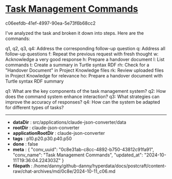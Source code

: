 # [Task Management Commands](https://claude.ai/chat/0c8e31ab-c8cc-4892-b750-43812c91fa91)

c06eefdb-41ef-4997-90ea-5e73f6b68cc2

 I've analyzed the task and broken it down into steps. Here are the commands:

q1, q2, q3, q4: Address the corresponding follow-up question
q: Address all follow-up questions
f: Repeat the previous request with fresh thought
w: Acknowledge a very good response
h: Prepare a handover document
l: List commands
t: Create a summary in Turtle syntax RDF
rh: Check for a "Handover Document" in Project Knowledge files
rk: Review uploaded files in Project Knowledge for relevance
ho: Prepare a handover document with Turtle syntax RDF summary

q1: What are the key components of the task management system?
q2: How does the command system enhance interaction?
q3: What strategies can improve the accuracy of responses?
q4: How can the system be adapted for different types of tasks?

---

* **dataDir** : src/applications/claude-json-converter/data
* **rootDir** : claude-json-converter
* **applicationRootDir** : claude-json-converter
* **tags** : p10.p20.p30.p40.p50
* **done** : false
* **meta** : {
  "conv_uuid": "0c8e31ab-c8cc-4892-b750-43812c91fa91",
  "conv_name": "Task Management Commands",
  "updated_at": "2024-10-11T19:36:04.224303Z"
}
* **filepath** : /home/danny/github-danny/hyperdata/docs/postcraft/content-raw/chat-archives/md/0c8e/2024-10-11_c06.md